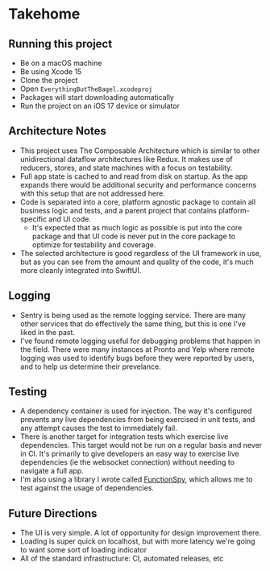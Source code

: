 # Takehome

## Running this project
- Be on a macOS machine
- Be using Xcode 15
- Clone the project
- Open `EverythingButTheBagel.xcodeproj`
- Packages will start downloading automatically
- Run the project on an iOS 17 device or simulator

## Architecture Notes
- This project uses The Composable Architecture which is similar to other unidirectional dataflow architectures like Redux. It makes use of reducers, stores, and state machines with a focus on testability.
- Full app state is cached to and read from disk on startup. As the app expands there would be additional security and performance concerns with this setup that are not addressed here.
- Code is separated into a core, platform agnostic package to contain all business logic and tests, and a parent project that contains platform-specific and UI code.
  - It's expected that as much logic as possible is put into the core package and that UI code is never put in the core package to optimize for testability and coverage.
- The selected architecture is good regardless of the UI framework in use, but as you can see from the amount and quality of the code, it's much more cleanly integrated into SwiftUI.

## Logging
- Sentry is being used as the remote logging service. There are many other services that do effectively the same thing, but this is one I've liked in the past.
- I've found remote logging useful for debugging problems that happen in the field. There were many instances at Pronto and Yelp where remote logging was used to identify bugs before they were reported by users, and to help us determine their prevelance.

## Testing
- A dependency container is used for injection. The way it's configured prevents any live dependencies from being exercised in unit tests, and any attempt causes the test to immediately fail.
- There is another target for integration tests which exercise live dependencies. This target would not be run on a regular basis and never in CI. It's primarily to give developers an easy way to exercise live dependencies (ie the websocket connection) without needing to navigate a full app.
- I'm also using a library I wrote called [FunctionSpy](https://github.com/twof/FunctionSpy?tab=readme-ov-file), which allows me to test against the usage of dependencies.

## Future Directions
- The UI is very simple. A lot of opportunity for design improvement there.
- Loading is super quick on localhost, but with more latency we're going to want some sort of loading indicator
- All of the standard infrastructure: CI, automated releases, etc
